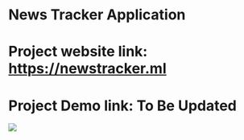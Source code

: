 # News Tracker Application

# Project website link: https://newstracker.ml

# Project Demo link: To Be Updated

<img src="https://user-images.githubusercontent.com/106462938/196038216-7c121148-c4f6-485a-8fc8-14d2c2ea78ac.png"/>
